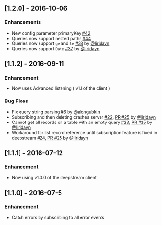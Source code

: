 ## [1.2.0] - 2016-10-06

### Enhancements
- New config parameter primaryKey [#42](https://github.com/deepstreamIO/deepstream.io-provider-search-rethinkdb/issues/42)
- Queries now support nested paths [#44](https://github.com/deepstreamIO/deepstream.io-provider-search-rethinkdb/issues/44)
- Queries now support `ge` and `le` [#38](https://github.com/deepstreamIO/deepstream.io-provider-search-rethinkdb/issues/38) by [@Iiridayn](https://github.com/Iiridayn)
- Queries now support `Date` [#37](https://github.com/deepstreamIO/deepstream.io-provider-search-rethinkdb/issues/37) by [@Iiridayn](https://github.com/Iiridayn)

## [1.1.2] - 2016-09-11

### Enhancement

- Now uses Advanced listening ( v1.1 of the client )

### Bug Fixes

- Fix query string parsing [#6](https://github.com/deepstreamIO/deepstream.io-provider-search-rethinkdb/pull/6) by [@alongubkin](https://github.com/alongubkin)
- Subscribing and then deleting crashes server [#22](https://github.com/deepstreamIO/deepstream.io-provider-search-rethinkdb/issue/22), [PR #25](https://github.com/deepstreamIO/deepstream.io-provider-search-rethinkdb/pull/25) by [@Iiridayn](https://github.com/Iiridayn)
- Cannot get all records on a table with an empty query [#23](https://github.com/deepstreamIO/deepstream.io-provider-search-rethinkdb/issue/23), [PR #25](https://github.com/deepstreamIO/deepstream.io-provider-search-rethinkdb/pull/25) by [@Iiridayn](https://github.com/Iiridayn)
- Workaround for list record reference until subscription feature is fixed in deepstream [#24](https://github.com/deepstreamIO/deepstream.io-provider-search-rethinkdb/issue/24), [PR #25](https://github.com/deepstreamIO/deepstream.io-provider-search-rethinkdb/pull/25) by [@Iiridayn](https://github.com/Iiridayn)

## [1.1.1] - 2016-07-12

### Enhancement

- Now using v1.0.0 of the deepstream client

## [1.1.0] - 2016-07-5

### Enhancement

- Catch errors by subscribing to all error events
